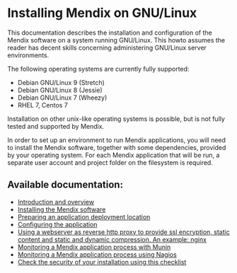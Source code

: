 # Installing Mendix on GNU/Linux

This documentation describes the installation and configuration of the Mendix software on a system running GNU/Linux. This howto assumes the reader has decent skills concerning administering GNU/Linux server environments.

The following operating systems are currently fully supported:

 * Debian GNU/Linux 9 (Stretch)
 * Debian GNU/Linux 8 (Jessie)
 * Debian GNU/Linux 7 (Wheezy)
 * RHEL 7, Centos 7

Installation on other unix-like operating systems is possible, but is not fully tested and supported by Mendix.

In order to set up an environment to run Mendix applications, you will need to install the Mendix software, together with some dependencies, provided by your operating system. For each Mendix application that will be run, a separate user account and project folder on the filesystem is required.

## Available documentation:

 * [Introduction and overview](introduction.md)
 * [Installing the Mendix software](install-1.md)
 * [Preparing an application deployment location](install-2.md)
 * [Configuring the application](configure.md)
 * [Using a webserver as reverse http proxy to provide ssl encryption, static content and static and dynamic compression. An example: nginx](nginx.md)
 * [Monitoring a Mendix application process with Munin](munin.md)
 * [Monitoring a Mendix application process using Nagios](nagios.md)
 * [Check the security of your installation using this checklist](security.md)

